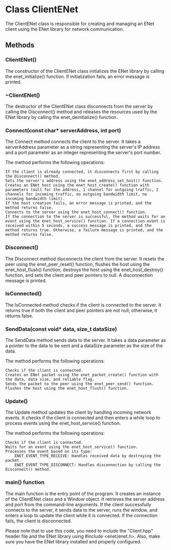 # Class ClientENet

The ClientENet class is responsible for creating and managing an ENet client using the ENet library for network communication.

## Methods
### ClientENet()

The constructor of the ClientENet class initializes the ENet library by calling the enet_initialize() function. If initialization fails, an error message is printed.

### ~ClientENet()

The destructor of the ClientENet class disconnects from the server by calling the Disconnect() method and releases the resources used by the ENet library by calling the enet_deinitialize() function.

### Connect(const char* serverAddress, int port)

The Connect method connects the client to the server. It takes a serverAddress parameter as a string representing the server's IP address and a port parameter as an integer representing the server's port number.

The method performs the following operations:

    If the client is already connected, it disconnects first by calling the Disconnect() method.
    Sets the server's address using the enet_address_set_host() function.
    Creates an ENet host using the enet_host_create() function with parameters (null for the address, 1 channel for outgoing traffic, 2 channels for incoming traffic, no outgoing bandwidth limit, no incoming bandwidth limit).
    If the host creation fails, an error message is printed, and the method returns false.
    Connects to the server using the enet_host_connect() function.
    If the connection to the server is successful, the method waits for an event using the enet_host_service() function. If a connection event is received within 5 seconds, a success message is printed, and the method returns true. Otherwise, a failure message is printed, and the method returns false.

### Disconnect()

The Disconnect method disconnects the client from the server. It resets the peer using the enet_peer_reset() function, flushes the host using the enet_host_flush() function, destroys the host using the enet_host_destroy() function, and sets the client and peer pointers to null. A disconnection message is printed.

### IsConnected()

The IsConnected method checks if the client is connected to the server. It returns true if both the client and peer pointers are not null; otherwise, it returns false.

### SendData(const void* data, size_t dataSize)

The SendData method sends data to the server. It takes a data parameter as a pointer to the data to be sent and a dataSize parameter as the size of the data.

The method performs the following operations:

    Checks if the client is connected.
    Creates an ENet packet using the enet_packet_create() function with the data, data size, and reliable flag.
    Sends the packet to the peer using the enet_peer_send() function.
    Flushes the host using the enet_host_flush() function.

### Update()

The Update method updates the client by handling incoming network events. It checks if the client is connected and then enters a while loop to process events using the enet_host_service() function.

The method performs the following operations:

    Checks if the client is connected.
    Waits for an event using the enet_host_service() function.
    Processes the event based on its type:
        ENET_EVENT_TYPE_RECEIVE: Handles received data by destroying the packet.
        ENET_EVENT_TYPE_DISCONNECT: Handles disconnection by calling the Disconnect() method.

### main() function

The main function is the entry point of the program. It creates an instance of the ClientENet class and a Window object. It retrieves the server address and port from the command-line arguments. If the client successfully connects to the server, it sends data to the server, runs the window, and enters a loop to update the client while it is connected. If the connection fails, the client is disconnected.

Please note that to use this code, you need to include the "Client.hpp" header file and the ENet library using #include <enet/enet.h>. Also, make sure you have the ENet library installed and properly configured.